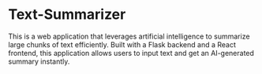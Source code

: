 # Text-Summarizer
This is a web application that leverages artificial intelligence to summarize large chunks of text efficiently. Built with a Flask backend and a React frontend, this application allows users to input text and get an AI-generated summary instantly. 
